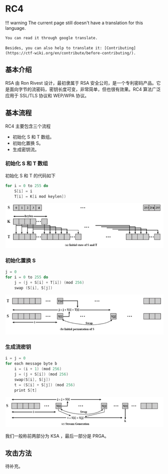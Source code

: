 # RC4
!!! warning
    The current page still doesn't have a translation for this language.

    You can read it through google translate.

    Besides, you can also help to translate it: [Contributing](https://ctf-wiki.org/en/contribute/before-contributing/).



## 基本介绍

RSA 由 Ron Rivest 设计，最初隶属于 RSA 安全公司，是一个专利密码产品。它是面向字节的流密码，密钥长度可变，非常简单，但也很有效果。RC4 算法广泛应用于 SSL/TLS 协议和 WEP/WPA 协议。

## 基本流程

RC4 主要包含三个流程

- 初始化 S 和 T 数组。
- 初始化置换 S。
- 生成密钥流。

### 初始化 S 和 T 数组 

初始化 S 和 T 的代码如下

```c
for i = 0 to 255 do
	S[i] = i
	T[i] = K[i mod keylen])
```

 ![image-20180714192918699](figure/rc4_s_t.png)

### 初始化置换 S

```c
j = 0
for i = 0 to 255 do 
	j = (j + S[i] + T[i]) (mod 256) 
	swap (S[i], S[j])
```

![image-20180714193448454](figure/rc4_s.png)

### 生成流密钥

```c
i = j = 0 
for each message byte b
	i = (i + 1) (mod 256)
	j = (j + S[i]) (mod 256)
	swap(S[i], S[j])
	t = (S[i] + S[j]) (mod 256) 
	print S[t]
```

![image-20180714193537976](figure/rc4_key.png)

我们一般称前两部分为 KSA ，最后一部分是 PRGA。

## 攻击方法

待补充。
